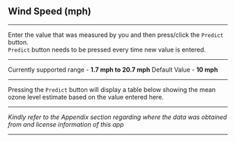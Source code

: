 ## **Wind Speed (mph)**
***
Enter the value that was measured by you and then press/click the `Predict` button.  
`Predict` button needs to be pressed every time new value is entered.
***
Currently supported range - **1.7 mph to 20.7 mph**
Default Value - **10 mph**
***
Pressing the `Predict` button will display a table below showing the mean ozone level estimate based on the value entered here.
***
*Kindly refer to the Appendix section regarding where the data was obtained from and license information of this app*
***